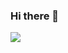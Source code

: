 ### Hi there 👋
<a href="https://github.com/financieras">
  <!--
  <img align="top" src="https://github-readme-stats.vercel.app/api?username=financieras&count_private=true&show_icons=true&theme=nord&bg_color=30,e96443,904e95&title_color=fff&text_color=fff" />
  -->
  <img align="top" src="https://github-readme-stats.vercel.app/api/top-langs/?username=financieras&layout=compact&theme=nord&bg_color=30,e96443,904e95&title_color=fff&text_color=fff" />
</a>
<!--

**financieras/financieras** is a ✨ _special_ ✨ repository because its `README.md` (this file) appears on your GitHub profile.

Here are some ideas to get you started:

- 🔭 I’m currently working on ...
- 🌱 I’m currently learning ...
- 👯 I’m looking to collaborate on ...
- 🤔 I’m looking for help with ...
- 💬 Ask me about ...
- 📫 How to reach me: ...
- 😄 Pronouns: ...
- ⚡ Fun fact: ...
-->
